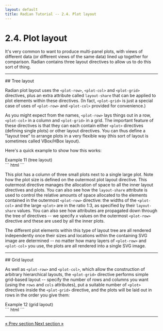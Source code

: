 ```yaml
---
layout: default
title: Radian Tutorial -- 2.4. Plot layout
---
```


# 2.4. Plot layout

It's very common to want to produce multi-panel plots, with views of
different data (or different views of the same data) lined up together
for comparison.  Radian contains three layout directives to allow us
to do this sort of thing.

<hr>
## Tree layout

Radian plot layout uses the `<plot-row>`, `<plot-col>` and
`<plot-grid>` directives, plus an extra attribute called
`layout-share` that can be applied to plot elements within these
directives.  (In fact, `<plot-grid>` is just a special case of uses of
`<plot-row>` and `<plot-col>` provided for convenience.)

As you might expect from the names, `<plot-row>` lays things out in a
row, `<plot-col>` in a column and `<plot-grid>` in a grid.  The
important feature of these directives is that they can each contain
either `<plot>` directives (defining single plots) or other layout
directives.  You can thus define a "layout tree" to arrange plots in a
very flexible way (this sort of layout is sometimes called VBox/HBox
layout).

Here's a quick example to show how this works:

<div class="plot-title">Example 11 (tree layout)</div>
``` html
<plot-row width=600 height=400 x="[[seq(0,2*PI,101)]]">
  <plot-col layout-share=1>
    <plot>
      <lines y="[[sin(x)]]"></lines>
    </plot>
    <plot>
      <lines y="[[sin(2*x)]]"></lines>
    </plot>
    <plot>
      <lines y="[[sin(3*x)]]"></lines>
    </plot>
  </plot-col>
  <plot layout-share=3>
    <lines y="[[sin(x)+sin(2*x)+sin(3*x)]]"></lines>
  </plot>
</plot-row>
```

This plot has a column of three small plots next to a single large
plot.  Note how the plot size is defined on the outermost plot layout
directive.  This outermost directive manages the allocation of space
to all the inner layout directives and plots.  You can also see how
the `layout-share` attribute is used to control the relative amounts
of space allocated to the elements contained in the outermost
`<plot-row>` directive: the widths of the `<plot-col>` and the large
`<plot>` are in the ratio 1:3, as specified by their `layout-share`
values.  You can also see how attributes are propagated down through
the tree of directives -- we specify *x* values on the outermost
`<plot-row>` directive and these are used by all the inner plots.

The different plot elements within this type of layout tree are all
rendered independently once their sizes and locations within the
containing SVG image are determined -- no matter how many layers of
`<plot-row>` and `<plot-col>` you use, the plots are all rendered into
a single SVG image.

<hr>
## Grid layout

As well as `<plot-row>` and `<plot-col>`, which allow the construction
of arbitrary hierarchical layouts, the `<plot-grid>` directive
performs simple grid-based layout -- specify the number of rows and
columns you want (using the `rows` and `cols` attributes), put a
suitable number of `<plot>` directives inside the `<plot-grid>`
directive, and the plots will be laid out in rows in the order you
give them:

<div class="plot-title">Example 12 (grid layout)</div>
``` html
<plot-grid width=600 height=600 rows=2 cols=2 x="[[seq(0,2*PI,101)]]">
  <plot>
    <lines y="[[sin(x)]]"></lines>
  </plot>
  <plot>
    <lines y="[[sin(2*x)]]"></lines>
  </plot>
  <plot>
    <lines y="[[sin(3*x)]]"></lines>
  </plot>
  <plot>
    <lines y="[[sin(x)+sin(2*x)+sin(3*x)]]"></lines>
  </plot>
</plot-grid>
```

<br>
<hr>
<a class="btn pull-left" href="2-3-bar-charts.html">
   &laquo; Prev section
</a>
<a class="btn pull-right" href="2-5-putting-it-together.html">
  Next section &raquo;
</a>
<br>
<br>
